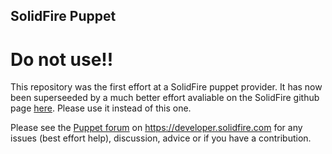 ## SolidFire Puppet

# Do not use!!

This repository was the first effort at a SolidFire puppet provider. It has
now been superseeded by a much better effort avaliable on the SolidFire github
page [here](https://github.com/solidfire/solidfire-puppet). Please use it instead of this one.

Please see the [Puppet forum](http://developer.solidfire.com/forum/puppet) on
<https://developer.solidfire.com> for any issues (best effort help),
discussion, advice or if you have a contribution.

